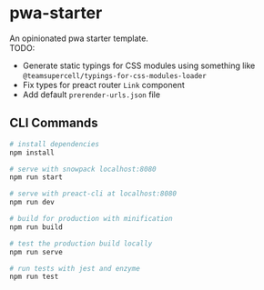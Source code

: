 # pwa-starter

An opinionated pwa starter template.  
TODO: 
- Generate static typings for CSS modules using something like `@teamsupercell/typings-for-css-modules-loader`
- Fix types for preact router `Link` component
- Add default `prerender-urls.json` file

## CLI Commands

``` bash
# install dependencies
npm install

# serve with snowpack localhost:8080
npm run start

# serve with preact-cli at localhost:8080
npm run dev

# build for production with minification
npm run build

# test the production build locally
npm run serve

# run tests with jest and enzyme
npm run test
```
